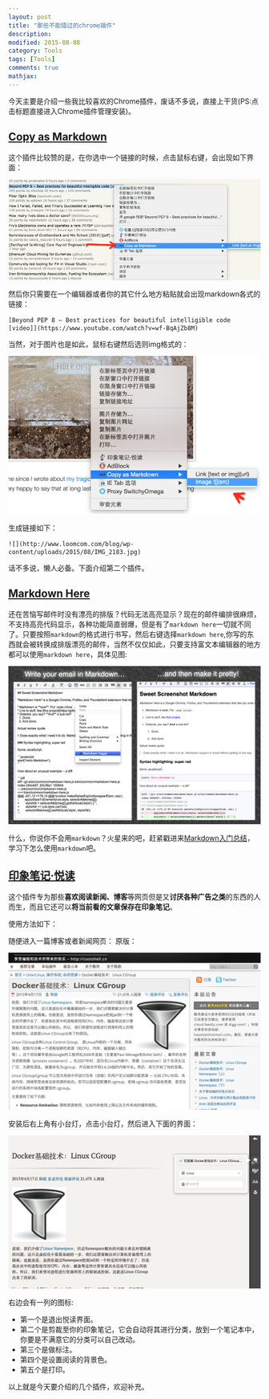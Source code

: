 ```yaml
---
layout: post
title: "那些不能错过的chrome插件"
description: 
modified: 2015-08-08
category: Tools
tags: [Tools]
comments: true
mathjax: 
---
```


今天主要是介绍一些我比较喜欢的Chrome插件，废话不多说，直接上干货(PS:点击标题直接进入Chrome插件管理安装)。

## [Copy as Markdown](https://chrome.google.com/webstore/detail/copy-as-markdown/fkeaekngjflipcockcnpobkpbbfbhmdn)

这个插件比较赞的是，在你选中一个链接的时候，点击鼠标右键，会出现如下界面：

![](https://github.com/Voidly/Img/blob/master/blog/copy_as_markdown.png?raw=true)

然后你只需要在一个编辑器或者你的其它什么地方粘贴就会出现markdown各式的链接：

```
[Beyond PEP 8 – Best practices for beautiful intelligible code [video]](https://www.youtube.com/watch?v=wf-BqAjZb8M)
```

当然，对于图片也是如此，鼠标右键然后选则img格式的：

![](https://github.com/Voidly/Img/blob/master/blog/copy_as_markdown_img.png?raw=true)

生成链接如下：

```
![](http://www.loomcom.com/blog/wp-content/uploads/2015/08/IMG_2183.jpg)
```

话不多说，懒人必备。下面介绍第二个插件。

## [Markdown Here](https://chrome.google.com/webstore/detail/markdown-here/elifhakcjgalahccnjkneoccemfahfoa)

还在苦恼写邮件时没有漂亮的排版？代码无法高亮显示？现在的邮件编排很麻烦，不支持高亮代码显示，各种功能简直弱爆，但是有了`markdown here`一切就不同了。只要按照`markdown`的格式进行书写，然后右键选择`markdown here`,你写的东西就会被转换成排版漂亮的邮件，当然不仅仅如此，只要支持富文本编辑器的地方都可以使用`markdown here`，具体见图:

![](https://github.com/Voidly/Img/blob/master/blog/markdown_here.png?raw=true)

什么，你说你不会用`markdown`？火星来的吧，赶紧戳进来[Markdown入门总结](http://voidy.net/markdown_3)，学习下怎么使用`markdown`吧。


## [印象笔记·悦读](https://chrome.google.com/webstore/detail/clearly/iooicodkiihhpojmmeghjclgihfjdjhj)

这个插件专为那些**喜欢阅读新闻、博客**等网页但是又**讨厌各种广告之类**的东西的人而生，而且它还可以**将当前看的文章保存在印象笔记**。

使用方法如下：

随便进入一篇博客或者新闻网页：
原版：

![](https://github.com/Voidly/Img/blob/master/blog/%20reading_1.png?raw=true)

安装后右上角有小台灯，点击小台灯，然后进入下面的界面：

![](https://github.com/Voidly/Img/blob/master/blog/reading_2.png?raw=true)

右边会有一列的图标:

* 第一个是退出悦读界面。
* 第二个是剪裁至你的印象笔记，它会自动将其进行分类，放到一个笔记本中，你要是不满意它的分类可以自己改动。
* 第三个是做标注。
* 第四个是设置阅读的背景色。
* 第五个是打印。

以上就是今天要介绍的几个插件，欢迎补充。


